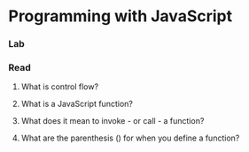 # Programming with JavaScript

### Lab


### Read

1. What is control flow?
    >
2. What is a JavaScript function?
    >
3. What does it mean to invoke - or call - a function?
    >
4. What are the parenthesis () for when you define a function?
    >